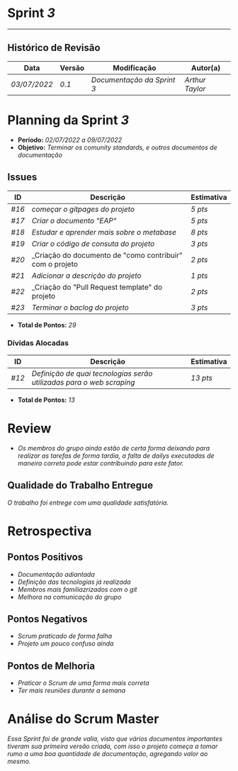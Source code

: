 <!---
O layout da documentação das sprints foi feito se baseando nos documentos produzidos
pela equipe do software Acácia, estando disponíveis em: 
<https://github.com/fga-eps-mds/2019.2-Acacia/tree/develop/docs/sprints>.
Tal layout é apenas um exemplo e pode vir a ser alterado a qualquer momento!
-->
# Sprint _3_
---
## Histórico de Revisão
| Data | Versão | Modificação | Autor(a) |
| --- | --- | --- | --- |
| _03/07/2022_ | _0.1_ | _Documentação da Sprint 3_ | _Arthur Taylor_ |

# Planning da Sprint _3_

- **Período:** _02/07/2022 a 09/07/2022_
- **Objetivo:** _Terminar os comunity standards, e outros documentos de documentação_

## Issues

| **ID** | **Descrição** | **Estimativa** |
| --- | --- | --- | 
| _#16_ | _começar o gitpages do projeto_ | _5 pts_ |
| _#17_ | _Criar o documento "EAP"_ | _5 pts_ |
| _#18_ | _Estudar e aprender mais sobre o metabase_ | _8 pts_ |
| _#19_ | _Criar o código de consuta do projeto_ | _3 pts_ |
| _#20_ | _Criação do documento de "como contribuir" com o projeto| _2 pts_ |
| _#21_ | _Adicionar a descrição do projeto_ | _1 pts_ |
| _#22_ | _Criação do "Pull Request template" do projeto | _2 pts_ |
| _#23_ | _Terminar o baclog do projeto_ | _3 pts_ |

- **Total de Pontos:** _29_

### Dívidas Alocadas
| **ID** | **Descrição** | **Estimativa** |
| --- | --------- | --------- | 
| _#12_ | _Definição de quai tecnologias serão utilizadas para o web scraping_ | _13 pts_ |

- **Total de Pontos:** _13_

# Review
- _Os membros do grupo ainda estão de certa forma deixando para realizar as tarefas de forma tardia, a falta de dailys executadas de maneira correta pode estar contribuindo para este fator._


## Qualidade do Trabalho Entregue
_O trabalho foi entrege com uma qualidade satisfatória._


# Retrospectiva

## Pontos Positivos
- _Documentação adiantada_
- _Definição das tecnologias já realizada_
- _Membros mais familiazrizados com o git_
- _Melhora na comunicação do grupo_

## Pontos Negativos
- _Scrum praticado de forma falha_
- _Projeto um pouco confuso ainda_

## Pontos de Melhoria
- _Praticar o Scrum de uma forma mais correta_
- _Ter mais reuniões durante a semana_


# Análise do Scrum Master
_Essa Sprint foi de grande valia, visto que vários documentos importantes tiveram sua primeira versão criada, com isso o projeto começa a tomar rumo a uma boa quantidade de documentação, agregando valor ao mesmo._
